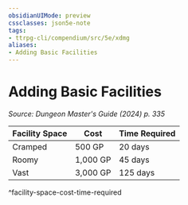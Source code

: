 ```yaml
---
obsidianUIMode: preview
cssclasses: json5e-note
tags:
- ttrpg-cli/compendium/src/5e/xdmg
aliases:
- Adding Basic Facilities
---
```

# Adding Basic Facilities
*Source: Dungeon Master's Guide (2024) p. 335* 

| Facility Space | Cost | Time Required |
|----------------|------|---------------|
| Cramped | 500 GP | 20 days |
| Roomy | 1,000 GP | 45 days |
| Vast | 3,000 GP | 125 days |
^facility-space-cost-time-required